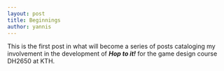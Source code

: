 ```yaml
---
layout: post
title: Beginnings
author: yannis
---
```

This is the first post in what will become a series of posts cataloging my involvement in the development of **_Hop to it!_**
for the game design course DH2650 at KTH.
